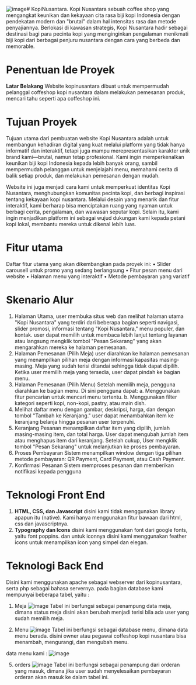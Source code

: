 ![image](https://github.com/user-attachments/assets/71da7c03-e313-4d55-b75f-8c0f650cf1bd)# KopiNusantara.
Kopi Nusantara sebuah coffee shop yang mengangkat keunikan dan kekayaan cita rasa biji kopi Indonesia dengan pendekatan modern dan "brutal" dalam hal intensitas rasa dan metode penyajiannya. Berlokasi di kawasan strategis, Kopi Nusantara hadir sebagai destinasi bagi para pecinta kopi yang menginginkan pengalaman menikmati biji kopi dari berbagai penjuru nusantara dengan cara yang berbeda dan memorable.

# Penentuan Ide Proyek

**Latar Belakang**
Website kopinusantara dibuat untuk mempermudah pelanggal coffeshop kopi nusantara dalam melakukan pemesanan produk, mencari tahu seperti apa coffeshop ini.

# Tujuan Proyek
Tujuan utama dari pembuatan website Kopi Nusantara adalah untuk membangun kehadiran digital yang kuat melalui platform yang tidak hanya informatif dan interaktif, tetapi juga mampu merepresentasikan karakter unik brand kami—brutal, namun tetap profesional. Kami ingin memperkenalkan keunikan biji kopi Indonesia kepada lebih banyak orang, sambil mempermudah pelanggan untuk menjelajahi menu, memahami cerita di balik setiap produk, dan melakukan pemesanan dengan mudah.

Website ini juga menjadi cara kami untuk memperkuat identitas Kopi Nusantara, menghubungkan komunitas pecinta kopi, dan berbagi inspirasi tentang kekayaan kopi nusantara. Melalui desain yang menarik dan fitur interaktif, kami berharap bisa menciptakan ruang yang nyaman untuk berbagi cerita, pengalaman, dan wawasan seputar kopi. Selain itu, kami ingin menjadikan platform ini sebagai wujud dukungan kami kepada petani kopi lokal, membantu mereka untuk dikenal lebih luas.


# Fitur utama
Daftar fitur utama yang akan dikembangkan pada proyek ini:
•	Slider carousell untuk promo yang sedang berlangsung
•	Fitur pesan menu dari website
•	Halaman menu yang interaktif
•	Metode pembayaran yang variatif

# Skenario Alur
1.	Halaman Utama, user membuka situs web dan melihat halaman utama "Kopi Nusantara" yang terdiri dari beberapa bagian seperti navigasi, slider promosi, informasi tentang "Kopi Nusantara," menu populer, dan kontak. user dapat memilih untuk membaca lebih lanjut tentang layanan atau langsung mengklik tombol "Pesan Sekarang" yang akan mengarahkan mereka ke halaman pemesanan.
2.	Halaman Pemesanan (Pilih Meja) user diarahkan ke halaman pemesanan yang menampilkan pilihan meja dengan informasi kapasitas masing-masing. Meja yang sudah terisi ditandai sehingga tidak dapat dipilih. Ketika user memilih meja yang tersedia, user dapat pindah ke bagian menu.
3.	Halaman Pemesanan (Pilih Menu) Setelah memilih meja, pengguna diarahkan ke bagian menu. Di sini pengguna dapat:
a.	Menggunakan fitur pencarian untuk mencari menu tertentu.
b.	Menggunakan filter kategori seperti kopi, non-kopi, pastry, atau main dish.
4.	Melihat daftar menu dengan gambar, deskripsi, harga, dan dengan tombol "Tambah ke Keranjang." user dapat menambahkan item ke keranjang belanja hingga pesanan user terpenuhi.
5.	Keranjang Pesanan menampilkan daftar item yang dipilih, jumlah masing-masing item, dan total harga. User dapat mengubah jumlah item atau menghapus item dari keranjang. Setelah cukup, User mengklik tombol "Pesan Sekarang" untuk melanjutkan ke proses pembayaran.
6.	Proses Pembayaran Sistem menampilkan window dengan tiga pilihan metode pembayaran: QR Payment, Card Payment, atau Cash Payment.
7.	Konfirmasi Pesanan Sistem memproses pesanan dan memberikan notifikasi kepada pengguna

# Teknologi Front End
1. **HTML, CSS, dan Javascript** disini kami tidak menggunakan library apapun itu (native). Kami hanya menggunakan fitur bawaan dari html, css dan javascriptnya.
2. **Typography dan Icons** disini kami menggunakan font dari google fonts, yaitu font poppins. dan untuk iconnya disini kami menggunakan feather icons untuk menampilkan icon yang simpel dan elegan.

# Teknologi Back End
Disini kami menggunakan apache sebagai webserver dari kopinusantara, serta php sebagai bahasa servernya.
pada bagian database kami mempunyai beberapa tabel, yaitu :
1. Meja
![image](https://github.com/user-attachments/assets/7ff2068b-649f-4521-a5be-25f25ccfaf9b)
Tabel ini berfungsi sebagai penampung data meja, dimana status meja disini akan berubah menjadi terisi bila ada user yang sudah memilih meja.

3. Menu
![image](https://github.com/user-attachments/assets/4efd7342-df41-4f74-9a00-b22b75b4b60b)
Tabel ini berfungsi sebagai database menu, dimana data menu berada. disini owner atau pegawai coffeshop kopi nusantara bisa  menambah, mengurangi, dan mengubah menu.

data menu kami : 
![image](https://github.com/user-attachments/assets/7c2808b1-e4c9-40ba-bb65-6d40d5abb234)


5. orders
 ![image](https://github.com/user-attachments/assets/2e5326ba-a370-47ee-afd3-32e0447c2cb3)
Tabel ini berfungsi sebagai penampung dari orderan yang masuk, dimana jika user sudah menyelesaikan pembayaran orderan akan masuk ke dalam tabel ini.



